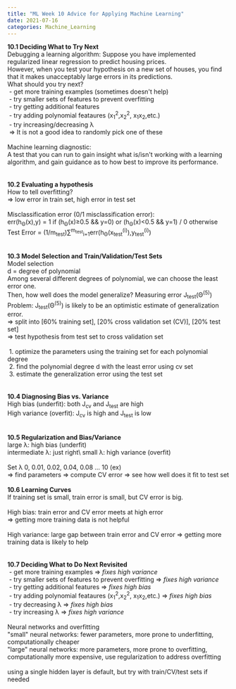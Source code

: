 ```yaml
---
title: "ML Week 10 Advice for Applying Machine Learning"
date: 2021-07-16
categories: Machine_Learning
---
```

**10.1 Deciding What to Try Next**\
Debugging a learning algorithm:
Suppose you have implemented regularized linear regression to predict housing prices.\
However, when you test your hypothesis on a new set of houses, you find that it makes unacceptably large errors in its predictions.\
What should you try next?\
&nbsp;- get more training examples (sometimes doesn't help)\
&nbsp;- try smaller sets of features to prevent overfitting\
&nbsp;- try getting additional features\
&nbsp;- try adding polynomial feataures (x<sub>1</sub><sup>2</sup>,x<sub>2</sub><sup>2</sup>, x<sub>1</sub>x<sub>2</sub>,etc.)\
&nbsp;- try increasing/decreasing λ\
&nbsp;=> It is not a good idea to randomly pick one of these\
\
Machine learning diagnostic:\
A test that you can run to gain insight what is/isn't working with a learning algorithm, and gain guidance as to how best to improve its performance.\
\
\
**10.2 Evaluating a hypothesis**\
How to tell overfitting?\
=> low error in train set, high error in test set\
\
Misclassification error (0/1 misclassification error):\
err(h<sub>Θ</sub>(x),y) = 1 if (h<sub>Θ</sub>(x)≥0.5 && y=0) or (h<sub>Θ</sub>(x)<0.5 && y=1) / 0 otherwise\
Test Error = (1/m<sub>test</sub>)∑<sup>m<sub>test</sub></sup><sub>i=1</sub>err(h<sub>Θ</sub>(x<sub>test</sub><sup>(i)</sup>),y<sub>test</sub><sup>(i)</sup>)\
\
\
**10.3 Model Selection and Train/Validation/Test Sets**\
Model selection\
d = degree of polynomial\
Among several different degrees of polynomial, we can choose the least error one.\
Then, how well does the model generalize?
Measuring error J<sub>test</sub>(Θ<sup>(5)</sup>)\
Problem: J<sub>test</sub>(Θ<sup>(5)</sup>) is likely to be an optimistic estimate of generalization error. \
=> split into [60% training set], [20% cross validation set (CV)], [20% test set]\
=> test hypothesis from test set to cross validation set\
\
&nbsp;1. optimize the parameters using the training set for each polynomial degree\
&nbsp;2. find the polynomial degree d with the least error using cv set\
&nbsp;3. estimate the generalization error using the test set\
\
\
**10.4 Diagnosing Bias vs. Variance**\
High bias (underfit): both J<sub>cv</sub> and J<sub>test</sub> are high\
High variance (overfit): J<sub>cv</sub> is high and J<sub>test</sub> is low\
\
\
**10.5 Regularization and Bias/Variance**\
large λ: high bias (underfit)\
intermediate λ: just right\ 
small λ: high variance (overfit)\
\
Set λ 0, 0.01, 0.02, 0.04, 0.08 ... 10 (ex)\
=> find parameters
=> compute CV error
=> see how well does it fit to test set
\
\
**10.6 Learning Curves**\
If training set is small, train error is small, but CV error is big.\
\
High bias: train error and CV error meets at high error\
=> getting more training data is not helpful\
\
High variance: large gap between train error and CV error
=> getting more training data is likely to help\
\
\
**10.7 Deciding What to Do Next Revisited**\
&nbsp;- get more training examples => *fixes high variance*\
&nbsp;- try smaller sets of features to prevent overfitting => *fixes high variance*\
&nbsp;- try getting additional features => *fixes high bias*\
&nbsp;- try adding polynomial feataures (x<sub>1</sub><sup>2</sup>,x<sub>2</sub><sup>2</sup>, x<sub>1</sub>x<sub>2</sub>,etc.) => *fixes high bias*\
&nbsp;- try decreasing λ => *fixes high bias*\
&nbsp;- try increasing λ => *fixes high variance*\
\
Neural networks and overfitting\
"small" neural networks: fewer parameters, more prone to underfitting, computationally cheaper\
"large" neural networks: more parameters, more prone to overfitting, computationally more expensive, use regularization to address overfitting\
\
using a single hidden layer is default, but try with train/CV/test sets if needed
